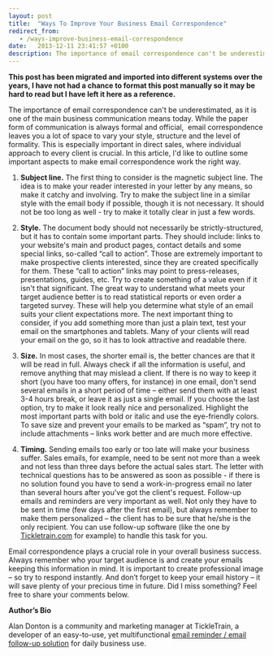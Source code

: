 ```yaml
---
layout: post
title:  "Ways To Improve Your Business Email Correspondence"
redirect_from:
   - /ways-improve-business-email-correspondence
date:   2013-12-11 23:41:57 +0100
description: The importance of email correspondence can't be underestimated, as it is one of the main business communication means today. While the paper form of communication is always formal and official,  emai...
---
```


**This post has been migrated and imported into different systems over the years, I have not had a chance to format this post manually so it may be hard to read but I have left it here as a reference.**

The importance of email correspondence can't be underestimated, as it is one of the main business communication means today. While the paper form of communication is always formal and official,  email correspondence leaves you a lot of space to vary your style, structure and the level of formality. This is especially important in direct sales, where individual approach to every client is crucial. In this article, I'd like to outline some important aspects to make email correspondence work the right way.

  
1. **Subject line.** The first thing to consider is the magnetic subject line. The idea is to make your reader interested in your letter by any means, so make it catchy and involving. Try to make the subject line in a similar style with the email body if possible, though it is not necessary. It should not be too long as well - try to make it totally clear in just a few words.
  
2. **Style.** The document body should not necessarily be strictly-structured, but it has to contain some important parts. They should include: links to your website's main and product pages, contact details and some special links, so-called “call to action”. Those are extremely important to make prospective clients interested, since they are created specifically for them. These “call to action” links may point to press-releases, presentations, guides, etc. Try to create something of a value even if it isn't that significant. The great way to understand what meets your target audience better is to read statistical reports or even order a targeted survey. These will help you determine what style of an email suits your client expectations more. The next important thing to consider, if you add something more than just a plain text, test your email on the smartphones and tablets. Many of your clients will read your email on the go, so it has to look attractive and readable there.
  
3. **Size.** In most cases, the shorter email is, the better chances are that it will be read in full. Always check if all the information is useful, and remove anything that may mislead a client. If there is no way to keep it short (you have too many offers, for instance) in one email, don't send several emails in a short period of time – either send them with at least 3-4 hours break, or leave it as just a single email. If you choose the last option, try to make it look really nice and personalized. Highlight the most important parts with bold or italic and use the eye-friendly colors. To save size and prevent your emails to be marked as “spam”, try not to include attachments – links work better and are much more effective.
  
4. **Timing.** Sending emails too early or too late will make your business suffer. Sales emails, for example, need to be sent not more than a week and not less than three days before the actual sales start. The letter with technical questions has to be answered as soon as possible - if there is no solution found you have to send a work-in-progress email no later than several hours after you've got the client's request. Follow-up emails and reminders are very important as well. Not only they have to be sent in time (few days after the first email), but always remember to make them personalized – the client has to be sure that he/she is the only recipient. You can use follow-up software (like the one by [Tickletrain.com](http://tickletrain.com/) for example) to handle this task for you.
  

  
 Email correspondence plays a crucial role in your overall business success. Always remember who your target audience is and create your emails keeping this information in mind. It is important to create professional image – so try to respond instantly. And don’t forget to keep your email history – it will save plenty of your precious time in future. Did I miss something? Feel free to share your comments below.  
  
**Author’s Bio**  
  
 Alan Donton is a community and marketing manager at TickleTrain, a developer of an easy-to-use, yet multifunctional [email reminder / email follow-up solution](http://tickletrain.com/) for daily business use.